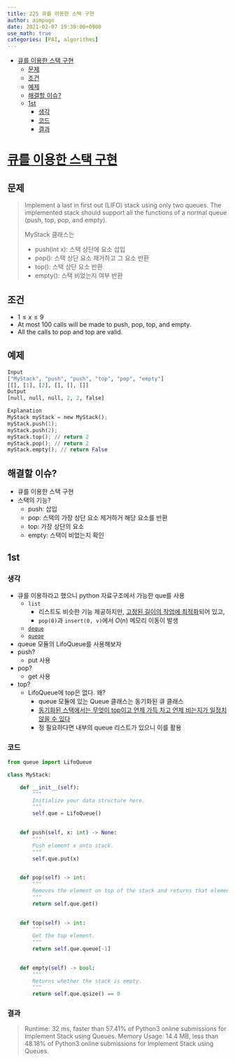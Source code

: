 ```yaml
---
title: 225 큐를 이용한 스택 구현
author: aimpugn
date: 2021-02-07 19:30:00+0900
use_math: true
categories: [PAI, algorithms]
---
```


- [큐를 이용한 스택 구현](#큐를-이용한-스택-구현)
  - [문제](#문제)
  - [조건](#조건)
  - [예제](#예제)
  - [해결할 이슈?](#해결할-이슈)
  - [1st](#1st)
    - [생각](#생각)
    - [코드](#코드)
    - [결과](#결과)

# [큐를 이용한 스택 구현](https://leetcode.com/problems/implement-stack-using-queues)

## 문제

> Implement a last in first out (LIFO) stack using only two queues. The implemented stack should support all the functions of a normal queue (push, top, pop, and empty).
>
> MyStack 클래스는
>
> - push(int x): 스택 상단에 요소 삽입
> - pop(): 스택 상단 요소 제거하고 그 요소 반환
> - top(): 스택 상단 요소 반환
> - empty(): 스택 비었는지 여부 반환

## 조건

- $1 \le x \le 9$
- At most 100 calls will be made to push, pop, top, and empty.
- All the calls to pop and top are valid.

## 예제

```python
Input
["MyStack", "push", "push", "top", "pop", "empty"]
[[], [1], [2], [], [], []]
Output
[null, null, null, 2, 2, false]

Explanation
MyStack myStack = new MyStack();
myStack.push(1);
myStack.push(2);
myStack.top(); // return 2
myStack.pop(); // return 2
myStack.empty(); // return False
```

## 해결할 이슈?

- 큐를 이용한 스택 구현
- 스택의 기능?
  - push: 삽입
  - pop: 스택의 가장 상단 요소 제거하거 해당 요소를 반환
  - top: 가장 상단의 요소
  - empty: 스택이 비었는지 확인

## 1st

### 생각

- 큐를 이용하라고 했으니 python 자료구조에서 가능한 que를 사용
  - `list`
    - 리스트도 비슷한 기능 제공하지만, [고정된 길이의 작업에 최적화](https://docs.python.org/ko/3.7/library/collections.html?highlight=deque#deque-objects)되어 있고,
    - `pop(0)`과 `insert(0, v)`에서 $O(n)$ 메모리 이동이 발생
  - [`deque`](https://docs.python.org/ko/3.7/library/collections.html?highlight=deque#collections.deque)
  - [`queqe`](https://docs.python.org/ko/3.7/library/queue.html)
- queue 모듈의 LifoQueue를 사용해보자
- push?
  - put 사용
- pop?
  - get 사용
- top?
  - LifoQueue에 top은 없다. 왜?
    - queue 모듈에 있는 Queue 클래스는 동기화된 큐 클래스
    - [동기화된 스택에서는 무엇이 top이고 언제 가득 차고 언제 비는지가 일정치 않을 수 있다](https://qr.ae/pN6V1N)
    - 정 필요하다면 내부의 queue 리스트가 있으니 이를 활용

### 코드

```python
from queue import LifoQueue

class MyStack:

    def __init__(self):
        """
        Initialize your data structure here.
        """
        self.que = LifoQueue()
        

    def push(self, x: int) -> None:
        """
        Push element x onto stack.
        """
        self.que.put(x)
        

    def pop(self) -> int:
        """
        Removes the element on top of the stack and returns that element.
        """
        return self.que.get()
        

    def top(self) -> int:
        """
        Get the top element.
        """
        return self.que.queue[-1]
        

    def empty(self) -> bool:
        """
        Returns whether the stack is empty.
        """
        return self.que.qsize() == 0
```

### 결과

>Runtime: 32 ms, faster than 57.41% of Python3 online submissions for Implement Stack using Queues.
Memory Usage: 14.4 MB, less than 48.18% of Python3 online submissions for Implement Stack using Queues.
